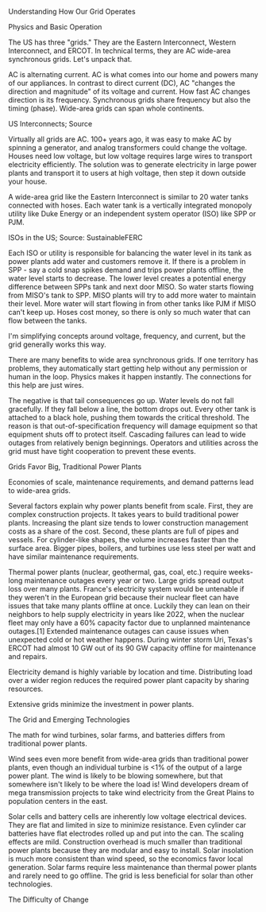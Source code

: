 Understanding How Our Grid Operates

Physics and Basic Operation

The US has three "grids." They are the Eastern Interconnect, Western Interconnect, and ERCOT. In technical terms, they are AC wide-area synchronous grids. Let's unpack that.

AC is alternating current. AC is what comes into our home and powers many of our appliances. In contrast to direct current (DC), AC "changes the direction and magnitude" of its voltage and current. How fast AC changes direction is its frequency. Synchronous grids share frequency but also the timing (phase). Wide-area grids can span whole continents.




US Interconnects; Source


Virtually all grids are AC. 100+ years ago, it was easy to make AC by spinning a generator, and analog transformers could change the voltage. Houses need low voltage, but low voltage requires large wires to transport electricity efficiently. The solution was to generate electricity in large power plants and transport it to users at high voltage, then step it down outside your house.

A wide-area grid like the Eastern Interconnect is similar to 20 water tanks connected with hoses. Each water tank is a vertically integrated monopoly utility like Duke Energy or an independent system operator (ISO) like SPP or PJM.




ISOs in the US; Source: SustainableFERC


Each ISO or utility is responsible for balancing the water level in its tank as power plants add water and customers remove it. If there is a problem in SPP - say a cold snap spikes demand and trips power plants offline, the water level starts to decrease. The lower level creates a potential energy difference between SPPs tank and next door MISO. So water starts flowing from MISO's tank to SPP. MISO plants will try to add more water to maintain their level. More water will start flowing in from other tanks like PJM if MISO can't keep up. Hoses cost money, so there is only so much water that can flow between the tanks.

I'm simplifying concepts around voltage, frequency, and current, but the grid generally works this way.

There are many benefits to wide area synchronous grids. If one territory has problems, they automatically start getting help without any permission or human in the loop. Physics makes it happen instantly. The connections for this help are just wires.

The negative is that tail consequences go up. Water levels do not fall gracefully. If they fall below a line, the bottom drops out. Every other tank is attached to a black hole, pushing them towards the critical threshold. The reason is that out-of-specification frequency will damage equipment so that equipment shuts off to protect itself. Cascading failures can lead to wide outages from relatively benign beginnings. Operators and utilities across the grid must have tight cooperation to prevent these events.

Grids Favor Big, Traditional Power Plants

Economies of scale, maintenance requirements, and demand patterns lead to wide-area grids.

Several factors explain why power plants benefit from scale. First, they are complex construction projects. It takes years to build traditional power plants. Increasing the plant size tends to lower construction management costs as a share of the cost. Second, these plants are full of pipes and vessels. For cylinder-like shapes, the volume increases faster than the surface area. Bigger pipes, boilers, and turbines use less steel per watt and have similar maintenance requirements.

Thermal power plants (nuclear, geothermal, gas, coal, etc.) require weeks-long maintenance outages every year or two. Large grids spread output loss over many plants. France's electricity system would be untenable if they weren't in the European grid because their nuclear fleet can have issues that take many plants offline at once. Luckily they can lean on their neighbors to help supply electricity in years like 2022, when the nuclear fleet may only have a 60% capacity factor due to unplanned maintenance outages.[1] Extended maintenance outages can cause issues when unexpected cold or hot weather happens. During winter storm Uri, Texas's ERCOT had almost 10 GW out of its 90 GW capacity offline for maintenance and repairs.

Electricity demand is highly variable by location and time. Distributing load over a wider region reduces the required power plant capacity by sharing resources.

Extensive grids minimize the investment in power plants.

The Grid and Emerging Technologies

The math for wind turbines, solar farms, and batteries differs from traditional power plants.

Wind sees even more benefit from wide-area grids than traditional power plants, even though an individual turbine is <1% of the output of a large power plant. The wind is likely to be blowing somewhere, but that somewhere isn't likely to be where the load is! Wind developers dream of mega transmission projects to take wind electricity from the Great Plains to population centers in the east.

Solar cells and battery cells are inherently low voltage electrical devices. They are flat and limited in size to minimize resistance. Even cylinder car batteries have flat electrodes rolled up and put into the can. The scaling effects are mild. Construction overhead is much smaller than traditional power plants because they are modular and easy to install. Solar insolation is much more consistent than wind speed, so the economics favor local generation. Solar farms require less maintenance than thermal power plants and rarely need to go offline. The grid is less beneficial for solar than other technologies.

The Difficulty of Change

